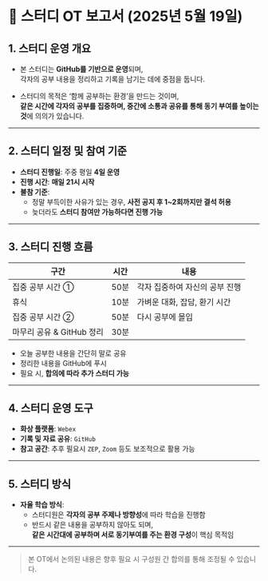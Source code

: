 # 📘 스터디 OT 보고서 (2025년 5월 19일)

## 1. 스터디 운영 개요

- 본 스터디는 **GitHub를 기반으로 운영**되며,  
  각자의 공부 내용을 정리하고 기록을 남기는 데에 중점을 둡니다.

- 스터디의 목적은 ‘함께 공부하는 환경’을 만드는 것이며,  
  **같은 시간에 각자의 공부를 집중하며, 중간에 소통과 공유를 통해 동기 부여를 높이는 것**에 의의가 있습니다.

---

## 2. 스터디 일정 및 참여 기준

- **스터디 진행일**: 주중 평일 **4일 운영**
- **진행 시간**: **매일 21시 시작**
- **불참 기준**:
  - 정말 부득이한 사유가 있는 경우, **사전 공지 후 1~2회까지만 결석 허용**
  - 늦더라도 **스터디 참여만 가능하다면 진행 가능**

---

## 3. 스터디 진행 흐름

| 구간                      | 시간 | 내용                           |
| ------------------------- | ---- | ------------------------------ |
| 집중 공부 시간 ①          | 50분 | 각자 집중하여 자신의 공부 진행 |
| 휴식                      | 10분 | 가벼운 대화, 잡담, 환기 시간   |
| 집중 공부 시간 ②          | 50분 | 다시 공부에 몰입               |
| 마무리 공유 & GitHub 정리 | 30분 |

- 오늘 공부한 내용을 간단히 말로 공유
- 정리한 내용을 GitHub에 푸시
- 필요 시, **합의에 따라 추가 스터디 가능**

---

## 4. 스터디 운영 도구

- **화상 플랫폼**: `Webex`
- **기록 및 자료 공유**: `GitHub`
- **참고 공간**: 추후 필요시 `ZEP`, `Zoom` 등도 보조적으로 활용 가능

---

## 5. 스터디 방식

- **자율 학습 방식**:
  - 스터디원은 **각자의 공부 주제나 방향성**에 따라 학습을 진행함
  - 반드시 같은 내용을 공부하지 않아도 되며,  
    **같은 시간대에 공부하며 서로 동기부여를 주는 환경 구성**이 핵심 목적임

---

> 본 OT에서 논의된 내용은 향후 필요 시 구성원 간 합의를 통해 조정될 수 있습니다.
